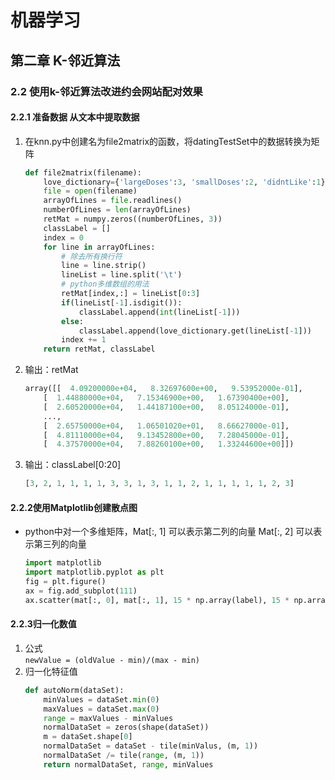# 机器学习
## 第二章 K-邻近算法
### 2.2 使用k-邻近算法改进约会网站配对效果
#### 2.2.1 准备数据 从文本中提取数据

1. 在knn.py中创建名为file2matrix的函数，将datingTestSet中的数据转换为矩阵

    ```python
    def file2matrix(filename):
        love_dictionary={'largeDoses':3, 'smallDoses':2, 'didntLike':1}
        file = open(filename)
        arrayOfLines = file.readlines()
        numberOfLines = len(arrayOfLines)
        retMat = numpy.zeros((numberOfLines, 3))
        classLabel = []
        index = 0
        for line in arrayOfLines:
            # 除去所有换行符
            line = line.strip()
            lineList = line.split('\t')
            # python多维数组的用法
            retMat[index,:] = lineList[0:3]
            if(lineList[-1].isdigit()):
                classLabel.append(int(lineList[-1]))
            else:
                classLabel.append(love_dictionary.get(lineList[-1]))
            index += 1
        return retMat, classLabel
    ```
2. 输出：retMat
    ```python
    array([[  4.09200000e+04,   8.32697600e+00,   9.53952000e-01],
        [  1.44880000e+04,   7.15346900e+00,   1.67390400e+00],
        [  2.60520000e+04,   1.44187100e+00,   8.05124000e-01],
        ...,
        [  2.65750000e+04,   1.06501020e+01,   8.66627000e-01],
        [  4.81110000e+04,   9.13452800e+00,   7.28045000e-01],
        [  4.37570000e+04,   7.88260100e+00,   1.33244600e+00]])
    ```
3. 输出：classLabel[0:20]
    ```py
    [3, 2, 1, 1, 1, 1, 3, 3, 1, 3, 1, 1, 2, 1, 1, 1, 1, 1, 2, 3]
    ```

#### 2.2.2使用Matplotlib创建散点图
- python中对一个多维矩阵，Mat[:, 1] 可以表示第二列的向量
Mat[:, 2] 可以表示第三列的向量

    ```python
    import matplotlib
    import matplotlib.pyplot as plt
    fig = plt.figure()
    ax = fig.add_subplot(111)
    ax.scatter(mat[:, 0], mat[:, 1], 15 * np.array(label), 15 * np.array(label))
    ```

#### 2.2.3归一化数值
1. 公式  
`newValue = (oldValue - min)/(max - min)`
2. 归一化特征值  
    ```python
    def autoNorm(dataSet):
        minValues = dataSet.min(0)
        maxValues = dataSet.max(0)
        range = maxValues - minValues
        normalDataSet = zeros(shape(dataSet))
        m = dataSet.shape[0]
        normalDataSet = dataSet - tile(minValus, (m, 1))
        normalDataSet /= tile(range, (m, 1))
        return normalDataSet, range, minValues
    ```